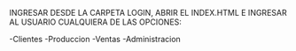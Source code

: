INGRESAR DESDE LA CARPETA LOGIN, ABRIR EL INDEX.HTML E INGRESAR AL USUARIO CUALQUIERA DE LAS OPCIONES:

-Clientes
-Produccion
-Ventas
-Administracion